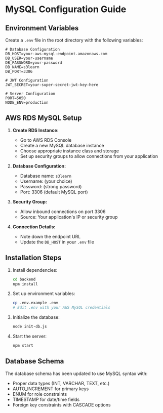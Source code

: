 # MySQL Configuration Guide

## Environment Variables

Create a `.env` file in the root directory with the following variables:

```env
# Database Configuration
DB_HOST=your-aws-mysql-endpoint.amazonaws.com
DB_USER=your-username
DB_PASSWORD=your-password
DB_NAME=s3learn
DB_PORT=3306

# JWT Configuration
JWT_SECRET=your-super-secret-jwt-key-here

# Server Configuration
PORT=5050
NODE_ENV=production
```

## AWS RDS MySQL Setup

1. **Create RDS Instance:**
   - Go to AWS RDS Console
   - Create a new MySQL database instance
   - Choose appropriate instance class and storage
   - Set up security groups to allow connections from your application

2. **Database Configuration:**
   - Database name: `s3learn`
   - Username: (your choice)
   - Password: (strong password)
   - Port: 3306 (default MySQL port)

3. **Security Group:**
   - Allow inbound connections on port 3306
   - Source: Your application's IP or security group

4. **Connection Details:**
   - Note down the endpoint URL
   - Update the `DB_HOST` in your `.env` file

## Installation Steps

1. Install dependencies:
   ```bash
   cd backend
   npm install
   ```

2. Set up environment variables:
   ```bash
   cp .env.example .env
   # Edit .env with your AWS MySQL credentials
   ```

3. Initialize the database:
   ```bash
   node init-db.js
   ```

4. Start the server:
   ```bash
   npm start
   ```

## Database Schema

The database schema has been updated to use MySQL syntax with:
- Proper data types (INT, VARCHAR, TEXT, etc.)
- AUTO_INCREMENT for primary keys
- ENUM for role constraints
- TIMESTAMP for date/time fields
- Foreign key constraints with CASCADE options
